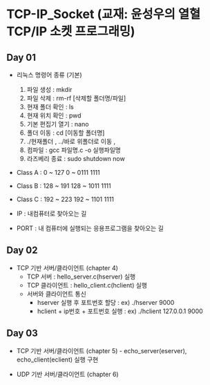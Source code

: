 # TCP-IP_Socket (교재: 윤성우의 열혈 TCP/IP 소켓 프로그래밍)

## Day 01
- 리눅스 명령어 종류 (기본)
	1. 파일 생성 :  mkdir
	2. 파일 삭제 :  rm-rf [삭제할 폴더명/파일]
	3. 현재 폴더 확인 : ls
	4. 현재 위치 확인 : pwd
	5. 기본 편집기 열기 : nano
	6. 폴더 이동 : cd [이동할 폴더명]
	7. ./현재폴더 , ../바로 위폴더로 이동 ,
	8. 컴파일 : gcc 파일명.c -o 실행파일명 
	9. 라즈베리 종료 : sudo shutdown now

- Class A : 0 ~ 127 	  0 ~ 0111 1111
- Class B : 128 ~ 191	  128 ~ 1011 1111
- Class C : 192 ~ 223	  192 ~ 1101 1111

- IP : 내컴퓨터로 찾아오는 길
- PORT : 내 컴퓨터에 실행되는 응용프로그램을 찾아오는 길

## Day 02
- TCP 기반 서버/클라이언트 (chapter 4)
	- TCP 서버 : hello_server.c(hserver) 실행
	- TCP 클라이언트 : hello_client.c(hclient) 실행
	- 서버와 클라이언트 통신
		- hserver 실행 후 포트번호 할당 : ex) ./hserver 9000
		- hclient + ip번호 + 포트번호 실행 : ex) ./hclient 127.0.0.1 9000
		
## Day 03
- TCP 기반 서버/클라이언트 (chapter 5)
		- echo_server(eserver), echo_client(eclient) 실행 구현

- UDP 기반 서버/클라이언트 (chapter 6)
	
